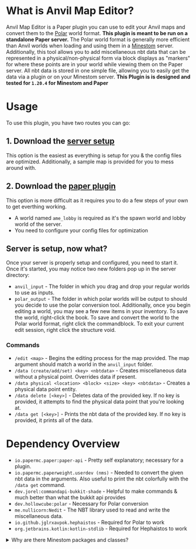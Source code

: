 # What is Anvil Map Editor?
Anvil Map Editor is a Paper plugin you can use to edit your Anvil maps and convert them to the [Polar]([Polar](https://github.com/hollow-cube/polar)) world format. **This plugin is meant to be run on a standalone Paper server.** The Polar world format is generally more efficient than Anvil worlds when loading and using them in a [Minestom](https://github.com/Minestom/Minestom) server. Additionally, this tool allows you to add miscellaneous nbt data that can be represented in a physical/non-physical form via block displays as "markers" for where these points are in your world while viewing them on the Paper server. All nbt data is stored in one simple file, allowing you to easily get the data via a plugin or on your Minestom server.
**This Plugin is is designed and tested for `1.20.4` for Minestom and Paper**

# Usage
To use this plugin, you have two routes you can go:

## 1. Download the [server setup](https://github.com/hapily04/AnvilMapEditor/releases/download/2.0/AnvilMapEditorSetup.zip)
This option is the easiest as everything is setup for you & the config files are optimized. Additionally, a sample map is provided for you to mess around with.

## 2. Download the [paper plugin](https://github.com/hapily04/AnvilMapEditor/releases/download/2.0/AnvilMapEditor-2.0.jar)
This option is more difficult as it requires you to do a few steps of your own to get everthing working.
- A world named `ame_lobby` is required as it's the spawn world and lobby world of the server.
- You need to configure your config files for optimization

## Server is setup, now what?
Once your server is properly setup and configured, you need to start it. Once it's started, you may notice two new folders pop up in the server directory:
- `anvil_input` - The folder in which you drag and drop your regular worlds to use as inputs.
- `polar_output` - The folder in which polar worlds will be output to should you decide to use the polar conversion tool.
Additionally, once you begin editing a world, you may see a few new items in your inventory.
To save the world, right-click the book.
To save and convert the world to the Polar world format, right click the commandblock.
To exit your current edit session, right click the structure void.

### Commands
- `/edit <map>` - Begins the editing process for the map provided. The map argument should match a world in the `anvil_input` folder.
- `/data (create/add/set) <key> <nbtdata>` - Creates miscellaneous data without a physical point. Overrides data if present.
- `/data physical <location> <block> <size> <key> <nbtdata>` - Creates a physical data point entity.
- `/data delete [<key>]` - Deletes data of the provided key. If no key is provided, it attempts to find the physical data point that you're looking at.
- `/data get [<key>]` - Prints the nbt data of the provided key. If no key is provided, it prints all of the data.

# Dependency Overview
- `io.papermc.paper:paper-api` - Pretty self explanatory; necessary for a plugin.
- `io.papermc.paperweight.userdev (nms)` - Needed to convert the given nbt data in the arguments. Also useful to print the nbt colorfully with the `/data get` command.
- `dev.jorel:commandapi-bukkit-shade` - Helpful to make commands & much better than what the bukkit api provides
- `dev.hollowcube:polar` - Necessary for Polar conversion
- `me.nullicorn:Nedit` - The NBT library used to read and write the miscellaneous data.
- `io.github.jglrxavpok.hephaistos` - Required for Polar to work
- `org.jetbrains.kotlin:kotlin-stdlib` - Required for Hephaistos to work

<details><summary>Why are there Minestom packages and classes?</summary>
Polar requires them to work, and I don't want to import all of Minestom.
</detauls>
